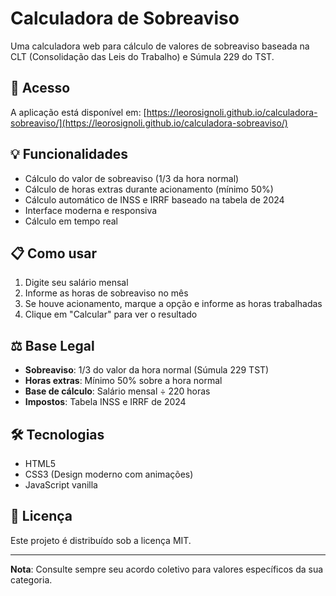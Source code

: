 # Calculadora de Sobreaviso

Uma calculadora web para cálculo de valores de sobreaviso baseada na CLT (Consolidação das Leis do Trabalho) e Súmula 229 do TST.

## 🚀 Acesso

A aplicação está disponível em: [https://leorosignoli.github.io/calculadora-sobreaviso/](https://leorosignoli.github.io/calculadora-sobreaviso/)
## 💡 Funcionalidades

- Cálculo do valor de sobreaviso (1/3 da hora normal)
- Cálculo de horas extras durante acionamento (mínimo 50%)
- Cálculo automático de INSS e IRRF baseado na tabela de 2024
- Interface moderna e responsiva
- Cálculo em tempo real

## 📋 Como usar

1. Digite seu salário mensal
2. Informe as horas de sobreaviso no mês
3. Se houve acionamento, marque a opção e informe as horas trabalhadas
4. Clique em "Calcular" para ver o resultado

## ⚖️ Base Legal

- **Sobreaviso**: 1/3 do valor da hora normal (Súmula 229 TST)
- **Horas extras**: Mínimo 50% sobre a hora normal
- **Base de cálculo**: Salário mensal ÷ 220 horas
- **Impostos**: Tabela INSS e IRRF de 2024

## 🛠️ Tecnologias

- HTML5
- CSS3 (Design moderno com animações)
- JavaScript vanilla

## 📄 Licença

Este projeto é distribuído sob a licença MIT.

---

**Nota**: Consulte sempre seu acordo coletivo para valores específicos da sua categoria.

